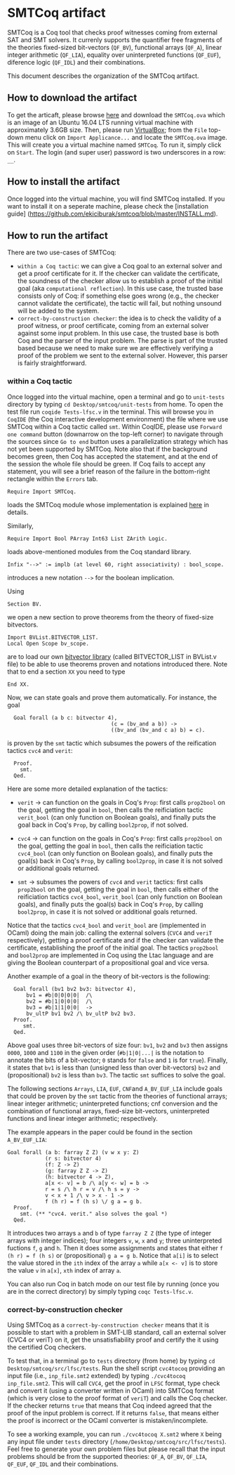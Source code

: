 # SMTCoq artifact

SMTCoq is a Coq tool that checks proof witnesses coming from external SAT and SMT solvers.
It currenly supports the quantifier free fragments of the theories fixed-sized bit-vectors (`QF_BV`),
functional arrays (`QF_A`), linear integer arithmetic (`QF_LIA`), equality over uninterpreted functions
(`QF_EUF`), diference logic (`QF_IDL`) and their combinations.

This document describes the organization of the SMTCoq artifact.

## How to download the artifact

To get the articaft, please browse [here](https://drive.google.com/file/d/0BzDtBR99eKp9RVd2aDVidktPNm8/view)
and download the `SMTCoq.ova` which is an image of an 
Ubuntu 16.04 LTS running virtual machine with approximately 3.6GB size.
Then, please run [VirtualBox](https://www.virtualbox.org/wiki/VirtualBox);
from the `File` top-down menu click on `Import Applicance...` and locate the `SMTCoq.ova`
image. This will create you a virtual machine named `SMTCoq`. To run it, simply click on `Start`.
The login (and super user) password is two underscores in a row: `__`.


## How to install the artifact

Once logged into the virtual machine, you will find SMTCoq installed. 
If you want to install it on a seperate machine, please check the 
[installation guide] (https://github.com/ekiciburak/smtcoq/blob/master/INSTALL.md).


## How to run the artifact

There are two use-cases of SMTCoq:
 - `within a Coq tactic`: we can give a Coq goal to an external solver and get a
proof certificate for it. If the checker can validate the certificate, 
the soundness of the checker allow us to establish a proof of the initial goal
(aka `computational reflection`).
In this use case, the trusted base consists only of Coq: if something else goes wrong
(e.g., the checker cannot validate the certificate), the tactic will fail, but
nothing unsound will be added to the system.
 - `correct-by-construction checker`: the idea is to check the
validity of a proof witness, or proof certificate, coming from an external solver
against some input problem. In this use case, the
trusted base is both Coq and the parser of the input problem.
The parse is part of the trusted based because we need to make sure 
we are effectively verifying a proof of the problem we sent to the external solver.
However, this parser is fairly straightforward.

### within a Coq tactic

Once logged into the virtual machine, open a terminal and go to `unit-tests` directory
by typing `cd Desktop/smtcoq/unit-tests` from home. To open the test file run
`coqide Tests-lfsc.v` in the terminal. This will browse you in `CoqIDE` (the Coq interactive development environment)
the file where we use SMTCoq within a Coq tactic called `smt`.
Within CoqIDE, please use `Forward one command` button (downarrow on the top-left corner) to navigate through the sources since `Go to end` button
uses a parallelization strategy which has not yet been supported by SMTCoq.
Note also that if the background becomes green, then Coq has accepted the statement,
and at the end of the session the whole file should be green. If Coq fails to accept any statement,
you will see a brief reason of the failure in the bottom-right rectangle within the `Errors` tab.

```coq
Require Import SMTCoq.
```

loads the SMTCoq module whose implementation is explained
[here](https://github.com/ekiciburak/smtcoq/blob/master/doc/sources.md) in details.

Similarly,

```coq
Require Import Bool PArray Int63 List ZArith Logic.
```

loads above-mentioned modules from the Coq standard library.

```coq
Infix "-->" := implb (at level 60, right associativity) : bool_scope.
```

introduces a new notation `-->` for the boolean implication.

Using 

```coq
Section BV.
```
we open a new section to prove theorems from the theory of fixed-size bitvectors. 

```coq
Import BVList.BITVECTOR_LIST.
Local Open Scope bv_scope.
```

are to load our own [bitvector library](https://github.com/ekiciburak/smtcoq/blob/master/src/bva/BVList.v)
(called BITVECTOR_LIST in BVList.v file)
to be able to use theorems proven and notations introduced there. Note that to end a section `XX` you need to
type

```coq
End XX.
```

Now, we can state goals and prove them automatically. For instance, the goal

```coq
  Goal forall (a b c: bitvector 4),
                                 (c = (bv_and a b)) ->
                                 ((bv_and (bv_and c a) b) = c).
```

is proven by the `smt` tactic which subsumes the powers of the reification tactics `cvc4` and `verit`:
```coq
  Proof.
    smt.
  Qed.
```

Here are some more detailed explanation of the tactics: 

 - `verit` -> can function on the goals in Coq's `Prop`: 
 first calls `prop2bool` on the goal, getting the goal in `bool`, 
 then calls the reificiation tactic `verit_bool` (can only function on Boolean goals),
 and finally puts the goal back in Coq's `Prop`, by calling `bool2prop`, if not solved.
 
 - `cvc4` -> can function on the goals in Coq's `Prop`: 
 first calls `prop2bool` on the goal, getting the goal in `bool`, 
 then calls the reificiation tactic `cvc4_bool` (can only function on Boolean goals),
 and finally puts the goal(s) back in Coq's `Prop`, by calling `bool2prop`, in case it is not solved or additional goals returned.
 
 - `smt` -> subsumes the powers of `cvc4` and `verit` tactics: 
 first calls `prop2bool` on the goal, getting the goal in `bool`, 
 then calls either of the reificiation tactics `cvc4_bool`, `verit_bool` (can only function on Boolean goals),
 and finally puts the goal(s) back in Coq's `Prop`, by calling `bool2prop`, in case it is not solved or additional goals returned.

Notice that the tactics `cvc4_bool` and `verit_bool` are (implemented in OCaml) doing the main job: 
calling the external solvers (`CVC4` and `veriT` respectively), getting a
proof certificate and if the checker can validate the certificate, establishing the proof of the initial goal.
The tactics `prop2bool` and `bool2prop` are implemented in Coq using the Ltac language and are giving the Boolean counterpart
of a propositional goal and vice versa.

Another example of a goal in the theory of bit-vectors is the following:

```coq
  Goal forall (bv1 bv2 bv3: bitvector 4),
      bv1 = #b|0|0|0|0|  /\
      bv2 = #b|1|0|0|0|  /\
      bv3 = #b|1|1|0|0|  ->
      bv_ultP bv1 bv2 /\ bv_ultP bv2 bv3.
  Proof. 
     smt.
  Qed.
```

Above goal uses three bit-vectors of size four: `bv1`, `bv2` and `bv3` then assigns `0000`, `1000` and `1100` in the given order
(`#b|1|0|...|` is the notation to annotate the bits of a bit-vector; `0` stands for `false` and `1` is for `true`). Finally,
it states that `bv1` is less than (unsigned less than over bit-vectors) `bv2` and (propositional) `bv2` is less than `bv3`.
The tactic `smt` suffices to solve the goal. 


The following sections `Arrays`, `LIA`, `EUF`, `CNF`and `A_BV_EUF_LIA`
include goals that could be proven by the `smt` tactic from the
theories of functional arrays; linear integer arithmetic;
uninterpreted functions; cnf conversion and
the combination of functional arrays, fixed-size bit-vectors, uninterpreted functions and linear integer arithmetic; respectively.


The example appears in the paper could be found in the section `A_BV_EUF_LIA`:

```coq
Goal forall (a b: farray Z Z) (v w x y: Z)
            (r s: bitvector 4)
            (f: Z -> Z)
            (g: farray Z Z -> Z)
            (h: bitvector 4 -> Z),
            a[x <- v] = b /\ a[y <- w] = b ->
            r = s /\ h r = v /\ h s = y ->
            v < x + 1 /\ v > x - 1 ->
            f (h r) = f (h s) \/ g a = g b.
  Proof.
    smt. (** "cvc4. verit." also solves the goal *)
  Qed.
```

It introduces two arrays `a` and `b` of type `farray Z Z` (the type of integer arrays with integer indices);
four integers `v`, `w`, `x` and `y`; three uninterpreted fuctions `f`, `g` and `h`. Then it does some assignments
and states that either `f (h r) = f (h s)` or (propositional) `g a = g b`.
Notice that `a[i]` is to select the value stored in the `ith` index of the array `a` while `a[x <- v]` is to store the value `v`
in `a[x]`, `xth` index of array `a`. 

You can also run Coq in batch mode on our test file by running (once you are in the correct directory) by simply typing
`coqc Tests-lfsc.v`.


### correct-by-construction checker

Using SMTCoq as a `correct-by-construction checker` means that it is possible to start with a problem in SMT-LIB standard,
call an external solver (CVC4 or veriT) on it, get the unsatisfiability proof and certify the it using the certified Coq checkers.

To test that, in a terminal go to `tests` directory (from home) by typing `cd Desktop/smtcoq/src/lfsc/tests`. Run the shell script `cvc4tocoq` providing
an input file (i.e., `inp_file.smt2` extended) by typing `./cvc4tocoq inp_file.smt2`. This will call `CVC4`, get the proof in `LFSC` format,
type check and convert it (using a converter written in OCaml) into SMTCoq format (which is very close to the proof format of `veriT`)
and calls the Coq checker. If the checker returns `true` that means that Coq indeed agreed that the proof of the input problem is correct. If it
returns `false`, that means either the proof is incorrect or the OCaml converter is mistaken/incomplete.

To see a working example, you can run `./cvc4tocoq X.smt2` where `X` being any input file under `tests` directory (`/home/Desktop/smtcoq/src/lfsc/tests`).
Feel free to generate your own problem files but please recall that the input problems should be from the
supported theories: `QF_A`, `QF_BV`, `QF_LIA`, `QF_EUF`, `QF_IDL` and their combinations.






